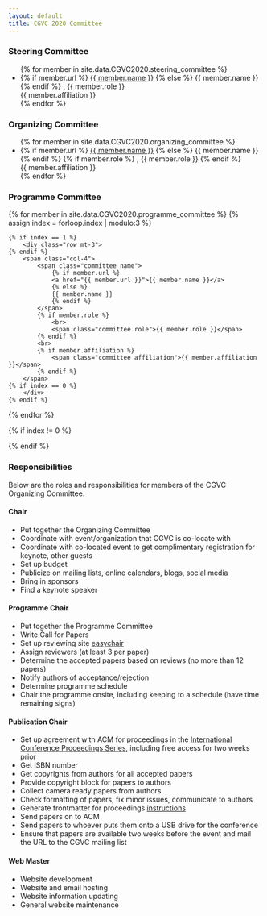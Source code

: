 ```yaml
---
layout: default
title: CGVC 2020 Committee
---
```


### Steering Committee

<ul>
    {% for member in site.data.CGVC2020.steering_committee %}
    <li class="committee-list">
        <span class="committee name">
            {% if member.url %}
            <a href="{{ member.url }}">{{ member.name }}</a>
            {% else %}
            {{ member.name }}
            {% endif %}
        </span>
        <span class="committee role">, {{ member.role }}</span><br>
        <span class="committee affiliation">{{ member.affiliation }}</span>
    </li>
    {% endfor %}
</ul>

### Organizing Committee

<ul>
    {% for member in site.data.CGVC2020.organizing_committee %}
    <li class="committee-list">
        <span class="committee name">
            {% if member.url %}
            <a href="{{ member.url }}">{{ member.name }}</a>
            {% else %}
            {{ member.name }}
            {% endif %}
        </span>
        {% if member.role %}
        <span class="committee role">, {{ member.role }}</span>
        {% endif %}
        <br>
        <span class="committee affiliation">{{ member.affiliation }}</span>
    </li>
    {% endfor %}
</ul>

### Programme Committee

<div class="programme-committee">

{% for member in site.data.CGVC2020.programme_committee %}
{% assign index = forloop.index | modulo:3 %}

    {% if index == 1 %}
        <div class="row mt-3">
    {% endif %}
        <span class="col-4">
            <span class="committee name">
                {% if member.url %}
                <a href="{{ member.url }}">{{ member.name }}</a>
                {% else %}
                {{ member.name }}
                {% endif %}
            </span>
            {% if member.role %}
                <br>
                <span class="committee role">{{ member.role }}</span>
            {% endif %}
            <br>
            {% if member.affiliation %}
                <span class="committee affiliation">{{ member.affiliation }}</span>
            {% endif %}
        </span>
    {% if index == 0 %}
        </div>
    {% endif %}

{% endfor %}

{% if index != 0 %}

</div>
{% endif %}

</div>

### Responsibilities

Below are the roles and responsibilities for members of the CGVC Organizing Committee.

#### Chair

- Put together the Organizing Committee
- Coordinate with event/organization that CGVC is co-locate with
- Coordinate with co-located event to get complimentary registration for keynote, other guests
- Set up budget
- Publicize on mailing lists, online calendars, blogs, social media
- Bring in sponsors
- Find a keynote speaker

#### Programme Chair

- Put together the Programme Committee
- Write Call for Papers
- Set up reviewing site [easychair](http://www.easychair.org/)
- Assign reviewers (at least 3 per paper)
- Determine the accepted papers based on reviews (no more than 12 papers)
- Notify authors of acceptance/rejection
- Determine programme schedule
- Chair the programme onsite, including keeping to a schedule (have time remaining signs)

#### Publication Chair

- Set up agreement with ACM for proceedings in the [International Conference Proceedings
  Series](https://www.acm.org/publications/icp_series), including free access for two weeks prior
- Get ISBN number
- Get copyrights from authors for all accepted papers
- Provide copyright block for papers to authors
- Collect camera ready papers from authors
- Check formatting of papers, fix minor issues, communicate to authors
- Generate frontmatter for proceedings [instructions](https://www.acm.org/publications/icps-instructions/)
- Send papers on to ACM
- Send papers to whoever puts them onto a USB drive for the conference
- Ensure that papers are available two weeks before the event and mail the URL to the CGVC mailing list

#### Web Master

- Website development
- Website and email hosting
- Website information updating
- General website maintenance
